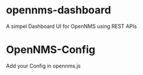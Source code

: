 # opennms-dashboard
A simpel Dashboard UI for OpenNMS using REST APIs
# OpenNMS-Config
Add your Config in opennms.js 
